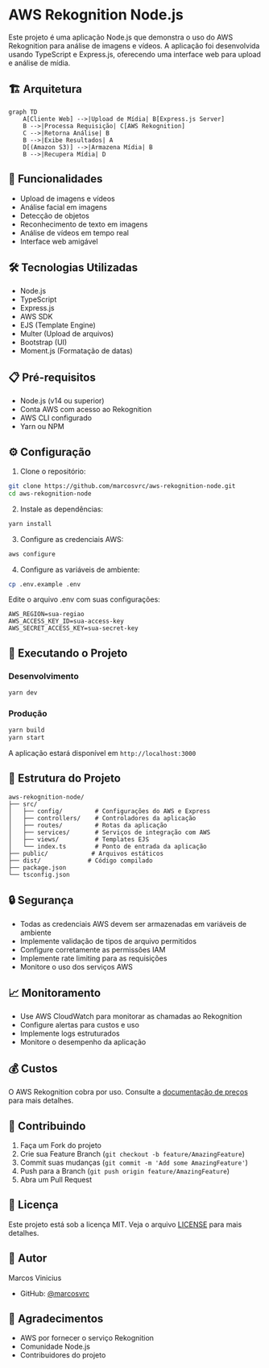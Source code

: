 # AWS Rekognition Node.js

Este projeto é uma aplicação Node.js que demonstra o uso do AWS Rekognition para análise de imagens e vídeos. A aplicação foi desenvolvida usando TypeScript e Express.js, oferecendo uma interface web para upload e análise de mídia.

## 🏗️ Arquitetura

```mermaid
graph TD
    A[Cliente Web] -->|Upload de Mídia| B[Express.js Server]
    B -->|Processa Requisição| C[AWS Rekognition]
    C -->|Retorna Análise| B
    B -->|Exibe Resultados| A
    D[(Amazon S3)] -->|Armazena Mídia| B
    B -->|Recupera Mídia| D
```

## 🚀 Funcionalidades

- Upload de imagens e vídeos
- Análise facial em imagens
- Detecção de objetos
- Reconhecimento de texto em imagens
- Análise de vídeos em tempo real
- Interface web amigável

## 🛠️ Tecnologias Utilizadas

- Node.js
- TypeScript
- Express.js
- AWS SDK
- EJS (Template Engine)
- Multer (Upload de arquivos)
- Bootstrap (UI)
- Moment.js (Formatação de datas)

## 📋 Pré-requisitos

- Node.js (v14 ou superior)
- Conta AWS com acesso ao Rekognition
- AWS CLI configurado
- Yarn ou NPM

## ⚙️ Configuração

1. Clone o repositório:
```bash
git clone https://github.com/marcosvrc/aws-rekognition-node.git
cd aws-rekognition-node
```

2. Instale as dependências:
```bash
yarn install
```

3. Configure as credenciais AWS:
```bash
aws configure
```

4. Configure as variáveis de ambiente:
```bash
cp .env.example .env
```
Edite o arquivo .env com suas configurações:
```
AWS_REGION=sua-regiao
AWS_ACCESS_KEY_ID=sua-access-key
AWS_SECRET_ACCESS_KEY=sua-secret-key
```

## 🚀 Executando o Projeto

### Desenvolvimento
```bash
yarn dev
```

### Produção
```bash
yarn build
yarn start
```

A aplicação estará disponível em `http://localhost:3000`

## 📁 Estrutura do Projeto

```
aws-rekognition-node/
├── src/
│   ├── config/         # Configurações do AWS e Express
│   ├── controllers/    # Controladores da aplicação
│   ├── routes/         # Rotas da aplicação
│   ├── services/       # Serviços de integração com AWS
│   ├── views/          # Templates EJS
│   └── index.ts        # Ponto de entrada da aplicação
├── public/            # Arquivos estáticos
├── dist/             # Código compilado
├── package.json
└── tsconfig.json
```

## 🔒 Segurança

- Todas as credenciais AWS devem ser armazenadas em variáveis de ambiente
- Implemente validação de tipos de arquivo permitidos
- Configure corretamente as permissões IAM
- Implemente rate limiting para as requisições
- Monitore o uso dos serviços AWS

## 📈 Monitoramento

- Use AWS CloudWatch para monitorar as chamadas ao Rekognition
- Configure alertas para custos e uso
- Implemente logs estruturados
- Monitore o desempenho da aplicação

## 💰 Custos

O AWS Rekognition cobra por uso. Consulte a [documentação de preços](https://aws.amazon.com/rekognition/pricing/) para mais detalhes.

## 🤝 Contribuindo

1. Faça um Fork do projeto
2. Crie sua Feature Branch (`git checkout -b feature/AmazingFeature`)
3. Commit suas mudanças (`git commit -m 'Add some AmazingFeature'`)
4. Push para a Branch (`git push origin feature/AmazingFeature`)
5. Abra um Pull Request

## 📝 Licença

Este projeto está sob a licença MIT. Veja o arquivo [LICENSE](LICENSE) para mais detalhes.

## 👤 Autor

Marcos Vinicius
- GitHub: [@marcosvrc](https://github.com/marcosvrc)

## 🙏 Agradecimentos

- AWS por fornecer o serviço Rekognition
- Comunidade Node.js
- Contribuidores do projeto
